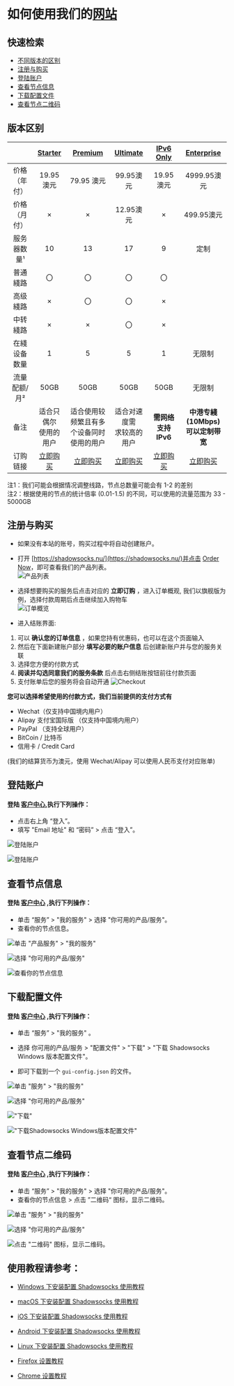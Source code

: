 # 如何使用我们的[网站](https://home.shadowsocks.ch)

## 快速检索
* [不同版本的区别](#版本区别)
* [注册与购买](#注册与购买)
* [登陆账户](#登陆账户)
* [查看节点信息](#查看节点信息)
* [下载配置文件](#下载配置文件)
* [查看节点二维码](#查看节点二维码)


## 版本区别
||[Starter](https://home.shadowsocks.ch/cart.php?a=add&pid=33)|[Premium](https://home.shadowsocks.ch/cart.php?a=add&pid=36)|[Ultimate](https://home.shadowsocks.ch/cart.php?a=add&pid=34)|[IPv6 Only](https://home.shadowsocks.ch/cart.php?a=add&pid=17)|[Enterprise](https://home.shadowsocks.ch/cart.php?a=add&pid=9)|  
|:-:|:-:|:-:|:-:|:-:|:-:|
|价格（年付）|19.95 澳元|79.95 澳元|99.95澳元|19.95澳元|4999.95澳元|
|价格（月付）|×|×|12.95澳元|×|499.95澳元|
|服务器数量¹|10|13|17|9|定制|
|普通綫路|〇|〇|〇|〇||
|高级綫路|×|〇|〇|×||
|中转綫路|×|×|〇|×||
|在綫设备数量|1|5|5|1|无限制|
|流量配额/月²|50GB|50GB|50GB|50GB|无限制|
|备注|适合只偶尔<br />使用的用户|适合使用较频繁且有多<br />个设备同时使用的用户|适合对速度需<br />求较高的用户|**需网络支持IPv6**|**中港专綫(10Mbps)<br />可以定制带宽**|
|订购链接|[立即购买](https://home.shadowsocks.ch/cart.php?a=add&pid=33)|[立即购买](https://home.shadowsocks.ch/cart.php?a=add&pid=34)|[立即购买](https://home.shadowsocks.ch/cart.php?a=add&pid=36)|[立即购买](https://home.shadowsocks.ch/cart.php?a=add&pid=17)|[立即购买](https://home.shadowsocks.ch/cart.php?a=add&pid=9)|

注1：我们可能会根据情况调整线路，节点总数量可能会有 1-2 的差别  
注2：根据使用的节点的统计倍率 (0.01-1.5) 的不同，可以使用的流量范围为 33 - 5000GB

## 注册与购买

* 如果没有本站的账号，购买过程中将自动创建账户。
* 打开 [https://shadowsocks.nu/](https://shadowsocks.nu/)并点击 [Order Now](https://home.shadowsocks.ch/link.php?id=5)，即可查看我们的产品列表。  
![产品列表](files/images/int-product-list.png)

* 选择想要购买的服务后点击对应的 **立即订购** ，进入订单概观, 我们以旗舰版为例，选择付款周期后点击继续加入购物车   
![订单概览](files/images/int-invoice-preview.png)  

* 进入结账界面: 
1. 可以 **确认您的订单信息** ，如果您持有优惠码，也可以在这个页面输入
2. 然后在下面新建账户部分 **填写必要的账户信息** 后创建新账户并与您的服务关联
3. 选择您方便的付款方式
4. **阅读并勾选同意我们的服务条款** 后点击右侧结账按钮前往付款页面
5. 支付账单后您的服务将会自动开通
![Checkout](files/images/int-checkout.png)

**您可以选择希望使用的付款方式，我们当前提供的支付方式有**

- Wechat（仅支持中国境内用户）
- Alipay 支付宝国际版 （仅支持中国境内用户）
- PayPal （支持全球用户）
- BitCoin / 比特币
- 信用卡 / Credit Card  

(我们的结算货币为澳元，使用 Wechat/Alipay 可以使用人民币支付对应账单)

## 登陆账户
#### 登陆 [客户中心](https://home.shadowsocks.ch),执行下列操作：

* 点击右上角 “登入”。  
* 填写 "Email 地址" 和 “密码” > 点击 “登入”。  

![登陆账户](files/images/int-portal-index.png)  

![登陆账户](files/images/int-portal-login.png)

## 查看节点信息
#### 登陆 [客户中心](https://home.shadowsocks.ch) ,执行下列操作：  

- 单击 “服务” > "我的服务" > 选择 "你可用的产品/服务"。
- 查看你的节点信息。

![单击 "产品服务" > "我的服务"](files/images/int-portal-myservices.png)  

![选择 "你可用的产品/服务"](files/images/int-portal-servicespage.png)  

![查看你的节点信息](files/images/int-portal-productdetail.png)  

## 下载配置文件

#### 登陆 [客户中心](https://home.shadowsocks.ch) ,执行下列操作：

- 单击 “服务” > "我的服务" 。

- 选择 你可用的产品/服务 > "配置文件" > "下载" > "下载 Shadowsocks Windows 版本配置文件"。

- 即可下载到一个 `gui-config.json` 的文件。

![单击 "服务" > "我的服务"](files/images/int-portal-myservices.png)  

![选择 "你可用的产品/服务"](files/images/int-portal-servicespage.png)  

!["下载"](files/images/int-portal-dlconfig.png)

!["下载Shadowsocks Windows版本配置文件"](files/images/int-portal-dlconfig2.png)

## 查看节点二维码

#### 登陆 [客户中心](https://home.shadowsocks.ch) ,执行下列操作：

- 单击 “服务” > "我的服务" > 选择 "你可用的产品/服务"。
- 查看你的节点信息 > 点击 ”二维码“ 图标，显示二维码。

![单击 "服务" > "我的服务"](files/images/int-portal-myservices.png)  

![选择 "你可用的产品/服务"](files/images/int-portal-servicespage.png)  

![点击 "二维码" 图标，显示二维码。 ](files/images/int-portal-qrcode.png)

## 使用教程请参考：  
* [Windows 下安装配置 Shadowsocks 使用教程](2-windows-setup-guide-cn.md)

* [macOS 下安装配置 Shadowsocks 使用教程](3-macos-setup-guide-cn.md)

* [iOS 下安装配置 Shadowsocks 使用教程](4-ios-setup-guide-cn.md)

* [Android 下安装配置 Shadowsocks 使用教程](5-android-setup-guide-cn.md)

* [Linux 下安装配置 Shadowsocks 使用教程](6-linux-setup-guide-cn.md)

* [Firefox 设置教程](7-1-firefox-setup-guide-cn.md)

* [Chrome 设置教程](7-2-chrome-setup-guide-cn.md)
